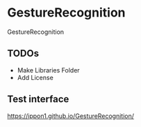 # GestureRecognition
GestureRecognition

## TODOs
* Make Libraries Folder
* Add License

## Test interface
https://ippon1.github.io/GestureRecognition/
